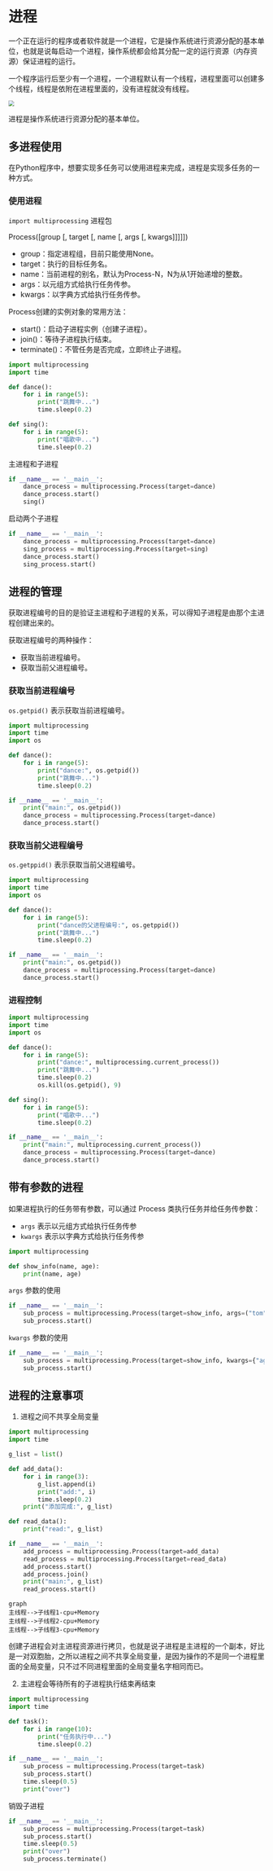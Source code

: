 # 进程

一个正在运行的程序或者软件就是一个进程，它是操作系统进行资源分配的基本单位，也就是说每启动一个进程，操作系统都会给其分配一定的运行资源（内存资源）保证进程的运行。

一个程序运行后至少有一个进程，一个进程默认有一个线程，进程里面可以创建多个线程，线程是依附在进程里面的，没有进程就没有线程。

<img src="https://s1.ax1x.com/2023/04/24/p9neEA1.png" style="zoom: 67%;" />

进程是操作系统进行资源分配的基本单位。

## 多进程使用

在Python程序中，想要实现多任务可以使用进程来完成，进程是实现多任务的一种方式。

### 使用进程

`import multiprocessing` 进程包

Process([group [, target [, name [, args [, kwargs]]]]])

* group：指定进程组，目前只能使用None。
* target：执行的目标任务名。
* name：当前进程的别名，默认为Process-N，N为从1开始递增的整数。
* args：以元组方式给执行任务传参。
* kwargs：以字典方式给执行任务传参。

Process创建的实例对象的常用方法：

* start()：启动子进程实例（创建子进程）。
* join()：等待子进程执行结束。
* terminate()：不管任务是否完成，立即终止子进程。

```python
import multiprocessing
import time

def dance():
    for i in range(5):
        print("跳舞中...")
        time.sleep(0.2)

def sing():
    for i in range(5):
        print("唱歌中...")
        time.sleep(0.2)

```

主进程和子进程

```python
if __name__ == '__main__':
    dance_process = multiprocessing.Process(target=dance)
    dance_process.start()
    sing()
```

启动两个子进程

```python
if __name__ == '__main__':
    dance_process = multiprocessing.Process(target=dance)
    sing_process = multiprocessing.Process(target=sing)
    dance_process.start()
    sing_process.start()
```

## 进程的管理

获取进程编号的目的是验证主进程和子进程的关系，可以得知子进程是由那个主进程创建出来的。

获取进程编号的两种操作：

* 获取当前进程编号。
* 获取当前父进程编号。

### 获取当前进程编号

`os.getpid()` 表示获取当前进程编号。

```python
import multiprocessing
import time
import os

def dance():
    for i in range(5):
        print("dance:", os.getpid())
        print("跳舞中...")
        time.sleep(0.2)

if __name__ == '__main__':
    print("main:", os.getpid())
    dance_process = multiprocessing.Process(target=dance)
    dance_process.start()
```

### 获取当前父进程编号

`os.getppid()` 表示获取当前父进程编号。

```python
import multiprocessing
import time
import os

def dance():
    for i in range(5):
        print("dance的父进程编号:", os.getppid())
        print("跳舞中...")
        time.sleep(0.2)

if __name__ == '__main__':
    print("main:", os.getpid())
    dance_process = multiprocessing.Process(target=dance)
    dance_process.start()
```

### 进程控制

```python
import multiprocessing
import time
import os

def dance():
    for i in range(5):
        print("dance:", multiprocessing.current_process())
        print("跳舞中...")
        time.sleep(0.2)
        os.kill(os.getpid(), 9)

def sing():
    for i in range(5):
        print("唱歌中...")
        time.sleep(0.2)

if __name__ == '__main__':
    print("main:", multiprocessing.current_process())
    dance_process = multiprocessing.Process(target=dance)
    dance_process.start()
```

## 带有参数的进程

如果进程执行的任务带有参数，可以通过 Process 类执行任务并给任务传参数：

* `args` 表示以元组方式给执行任务传参
* `kwargs` 表示以字典方式给执行任务传参

```python
import multiprocessing

def show_info(name, age):
    print(name, age)
```

`args` 参数的使用

```python
if __name__ == '__main__':
    sub_process = multiprocessing.Process(target=show_info, args=("tom", 18))
    sub_process.start()
```

`kwargs` 参数的使用

```python
if __name__ == '__main__':
    sub_process = multiprocessing.Process(target=show_info, kwargs={"age": 18, "name": 'tom'})
    sub_process.start()
```

## 进程的注意事项

1. 进程之间不共享全局变量

```python
import multiprocessing
import time

g_list = list()

def add_data():
    for i in range(3):
        g_list.append(i)
        print("add:", i)
        time.sleep(0.2)
    print("添加完成:", g_list)

def read_data():
    print("read:", g_list)

if __name__ == '__main__':
    add_process = multiprocessing.Process(target=add_data)
    read_process = multiprocessing.Process(target=read_data)
    add_process.start()
    add_process.join()
    print("main:", g_list)
    read_process.start()
```

```mermaid
graph 
主线程-->子线程1-cpu+Memory
主线程-->子线程2-cpu+Memory
主线程-->子线程3-cpu+Memory
```

创建子进程会对主进程资源进行拷贝，也就是说子进程是主进程的一个副本，好比是一对双胞胎，之所以进程之间不共享全局变量，是因为操作的不是同一个进程里面的全局变量，只不过不同进程里面的全局变量名字相同而已。

2. 主进程会等待所有的子进程执行结束再结束

```python
import multiprocessing
import time

def task():
    for i in range(10):
        print("任务执行中...")
        time.sleep(0.2)

if __name__ == '__main__':
    sub_process = multiprocessing.Process(target=task)
    sub_process.start()
    time.sleep(0.5)
    print("over")
```

销毁子进程

```python
if __name__ == '__main__':
    sub_process = multiprocessing.Process(target=task)
    sub_process.start()
    time.sleep(0.5)
    print("over")
    sub_process.terminate()
```

